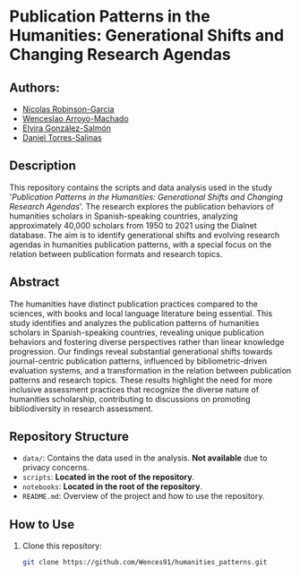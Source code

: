 # Publication Patterns in the Humanities: Generational Shifts and Changing Research Agendas

## Authors:
- [Nicolas Robinson-Garcia](https://orcid.org/0000-0002-0585-7359)
- [Wenceslao Arroyo-Machado](https://orcid.org/0000-0001-9437-8757)
- [Elvira González-Salmón](https://orcid.org/0000-0003-3826-766X)
- [Daniel Torres-Salinas](https://orcid.org/0000-0001-8790-3314)

## Description
This repository contains the scripts and data analysis used in the study '*Publication Patterns in the Humanities: Generational Shifts and Changing Research Agendas*'. The research explores the publication behaviors of humanities scholars in Spanish-speaking countries, analyzing approximately 40,000 scholars from 1950 to 2021 using the Dialnet database. The aim is to identify generational shifts and evolving research agendas in humanities publication patterns, with a special focus on the relation between publication formats and research topics.

## Abstract
The humanities have distinct publication practices compared to the sciences, with books and local language literature being essential. This study identifies and analyzes the publication patterns of humanities scholars in Spanish-speaking countries, revealing unique publication behaviors and fostering diverse perspectives rather than linear knowledge progression. Our findings reveal substantial generational shifts towards journal-centric publication patterns, influenced by bibliometric-driven evaluation systems, and a transformation in the relation between publication patterns and research topics. These results highlight the need for more inclusive assessment practices that recognize the diverse nature of humanities scholarship, contributing to discussions on promoting bibliodiversity in research assessment.

## Repository Structure
- `data/`: Contains the data used in the analysis. **Not available** due to privacy concerns.
- `scripts`: **Located in the root of the repository**.
- `notebooks`: **Located in the root of the repository**.
- `README.md`: Overview of the project and how to use the repository.

## How to Use
1. Clone this repository:
   ```bash
   git clone https://github.com/Wences91/humanities_patterns.git
